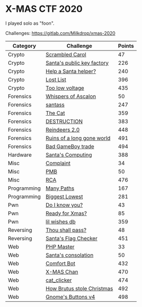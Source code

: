# X-MAS CTF 2020
I played solo as "foon".

Challenges: https://gitlab.com/Milkdrop/xmas-2020

| Category | Challenge | Points |
| --- | --- | --- |
| Crypto | [Scrambled Carol](scrambled/solve.py) | 47 |
| Crypto | [Santa's public key factory](factory/solution.md) | 226 |
| Crypto | [Help a Santa helper?](x/solution.md) | 240 |
| Crypto | [Lost List](lostlist/solution.md) | 396 |
| Crypto | [Too low voltage](toolowvoltage/solve.py) | 435 |
| Forensics | [Whispers of Ascalon](whispers/solution.md) | 50 |
| Forensics | [santass](santass/solution.md) | 247 |
| Forensics | [The Cat](thecat/solution.md) | 359 |
| Forensics | [DESTRUCTION](destroyed/solution.md) | 383 |
| Forensics | [Reindeers 2.0](reindeers2/solution.md) | 448 |
| Forensics | [Ruins of a long gone world](ruins/solution.md) | 491 |
| Forensics | [Bad GameBoy trade](bgb/solution.md) | 494 |
| Hardware | [Santa's Computing](computing/solve.py) | 388 |
| Misc | [Complaint](complaint/solution.md) | 34 |
| Misc | [PMB](pmb/solution.md) | 50 |
| Misc | [RCA](rca/solution.md) | 476 |
| Programming | [Many Paths](manypaths/solve.py) | 167 |
| Programming | [Biggest Lowest](biggest/solve.py) | 281 |
| Pwn | [Do I know you?](doiknowyou/solve.py) | 43 |
| Pwn | [Ready for Xmas?](ready/solve.py) | 85 |
| Pwn | [lil wishes db](lil/solve.py) | 359 |
| Reversing | [Thou shall pass?](thoushallpass/solution.md) | 48 |
| Reversing | [Santa's Flag Checker](santas_flagchecker/solution.md) | 451 |
| Web | [PHP Master](phpmaster/solution.md) | 33 |
| Web | [Santa's consolation](consolation/solution.md) | 50 |
| Web | [Comfort Bot](comfortbot/solution.md) | 432 |
| Web | [X-MAS Chan](xmaschan/solution.md) | 470 |
| Web | [cat_clicker](catclicker/solution.md) | 474 |
| Web | [How Brutus stole Christmas](brutus/solution.md) | 492 |
| Web | [Gnome's Buttons v4](gnomesbuttons/solution.md) | 498 |
